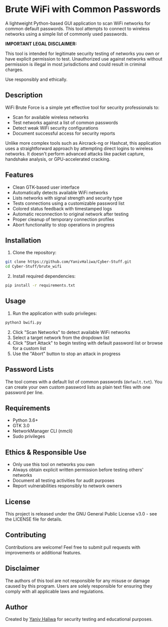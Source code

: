 # Brute WiFi with Common Passwords

A lightweight Python-based GUI application to scan WiFi networks for common default passwords. This tool attempts to connect to wireless networks using a simple list of commonly used passwords.

**IMPORTANT LEGAL DISCLAIMER:**

This tool is intended for legitimate security testing of networks you own or have explicit permission to test. Unauthorized use against networks without permission is illegal in most jurisdictions and could result in criminal charges.

Use responsibly and ethically.

## Description

WiFi Brute Force is a simple yet effective tool for security professionals to:

- Scan for available wireless networks
- Test networks against a list of common passwords
- Detect weak WiFi security configurations
- Document successful access for security reports

Unlike more complex tools such as Aircrack-ng or Hashcat, this application uses a straightforward approach by attempting direct logins to wireless networks. It doesn't perform advanced attacks like packet capture, handshake analysis, or GPU-accelerated cracking.

## Features

- Clean GTK-based user interface
- Automatically detects available WiFi networks
- Lists networks with signal strength and security type
- Tests connections using a customizable password list
- Colored status feedback with timestamped logs
- Automatic reconnection to original network after testing
- Proper cleanup of temporary connection profiles
- Abort functionality to stop operations in progress

## Installation

1. Clone the repository:

```bash
git clone https://github.com/YanivHaliwa/Cyber-Stuff.git
cd Cyber-Stuff/brute_wifi
```

2. Install required dependencies:

```bash
pip install -r requirements.txt
```

## Usage

1. Run the application with sudo privileges:

```bash
python3 bwifi.py
```

2. Click "Scan Networks" to detect available WiFi networks
3. Select a target network from the dropdown list
4. Click "Start Attack" to begin testing with default password list or browse for a custom list
5. Use the "Abort" button to stop an attack in progress

## Password Lists

The tool comes with a default list of common passwords (`default.txt`). You can create your own custom password lists as plain text files with one password per line.

## Requirements

- Python 3.6+
- GTK 3.0
- NetworkManager CLI (nmcli)
- Sudo privileges

## Ethics & Responsible Use

- Only use this tool on networks you own
- Always obtain explicit written permission before testing others' networks
- Document all testing activities for audit purposes
- Report vulnerabilities responsibly to network owners

## License

This project is released under the GNU General Public License v3.0 - see the LICENSE file for details.

## Contributing

Contributions are welcome! Feel free to submit pull requests with improvements or additional features.

## Disclaimer

The authors of this tool are not responsible for any misuse or damage caused by this program. Users are solely responsible for ensuring they comply with all applicable laws and regulations.

## Author

Created by [Yaniv Haliwa](https://github.com/YanivHaliwa) for security testing and educational purposes.
